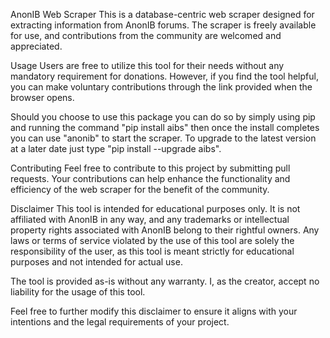 AnonIB Web Scraper
This is a database-centric web scraper designed for extracting information from AnonIB forums. The scraper is freely available for use, and contributions from the community are welcomed and appreciated.

Usage
Users are free to utilize this tool for their needs without any mandatory requirement for donations. However, if you find the tool helpful, you can make voluntary contributions through the link provided when the browser opens.

Should you choose to use this package you can do so by simply using pip and running the command "pip install aibs" then once the install completes you can use "anonib" to start the scraper. To upgrade to the latest version at a later date just type "pip install --upgrade aibs".

Contributing
Feel free to contribute to this project by submitting pull requests. Your contributions can help enhance the functionality and efficiency of the web scraper for the benefit of the community.

Disclaimer
This tool is intended for educational purposes only. It is not affiliated with AnonIB in any way, and any trademarks or intellectual property rights associated with AnonIB belong to their rightful owners. Any laws or terms of service violated by the use of this tool are solely the responsibility of the user, as this tool is meant strictly for educational purposes and not intended for actual use.

The tool is provided as-is without any warranty. I, as the creator, accept no liability for the usage of this tool.

Feel free to further modify this disclaimer to ensure it aligns with your intentions and the legal requirements of your project.
